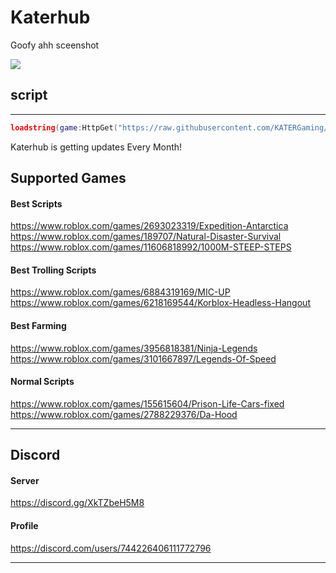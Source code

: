 # Katerhub
Goofy ahh sceenshot

<img src="https://i.ibb.co/zJn6kz6/Katerhub-Png.png">

## script

---

```lua
loadstring(game:HttpGet("https://raw.githubusercontent.com/KATERGaming/Roblox/main/KaterHub.Lua"))()
```

Katerhub is getting updates Every Month!

## Supported Games

#### Best Scripts
https://www.roblox.com/games/2693023319/Expedition-Antarctica
https://www.roblox.com/games/189707/Natural-Disaster-Survival
https://www.roblox.com/games/11606818992/1000M-STEEP-STEPS
#### Best Trolling Scripts
https://www.roblox.com/games/6884319169/MIC-UP
https://www.roblox.com/games/6218169544/Korblox-Headless-Hangout
#### Best Farming
https://www.roblox.com/games/3956818381/Ninja-Legends
https://www.roblox.com/games/3101667897/Legends-Of-Speed
#### Normal Scripts
https://www.roblox.com/games/155615604/Prison-Life-Cars-fixed
https://www.roblox.com/games/2788229376/Da-Hood

---
## Discord
#### Server

https://discord.gg/XkTZbeH5M8

#### Profile

https://discord.com/users/744226406111772796

---
